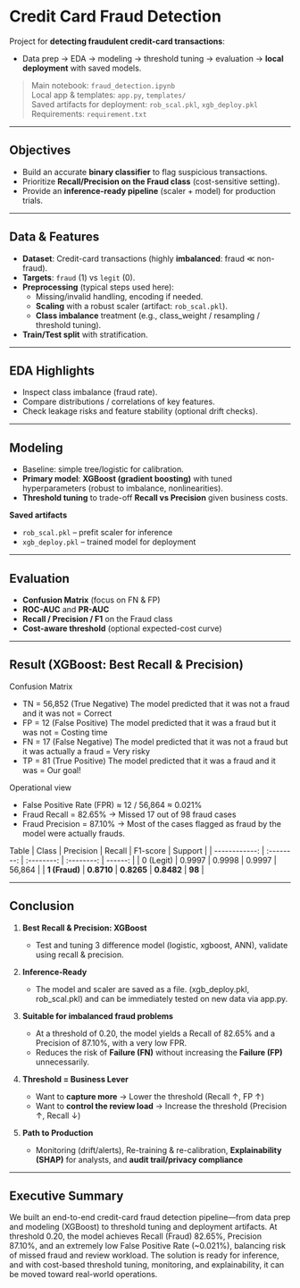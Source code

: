 # Credit Card Fraud Detection

Project for **detecting fraudulent credit-card transactions**:
- Data prep → EDA → modeling → threshold tuning → evaluation → **local deployment** with saved models.

> Main notebook: `fraud_detection.ipynb`  
> Local app & templates: `app.py`, `templates/`  
> Saved artifacts for deployment: `rob_scal.pkl`, `xgb_deploy.pkl`  
> Requirements: `requirement.txt`

---

## Objectives
- Build an accurate **binary classifier** to flag suspicious transactions.
- Prioritize **Recall/Precision on the Fraud class** (cost-sensitive setting).
- Provide an **inference-ready pipeline** (scaler + model) for production trials.

---

## Data & Features
- **Dataset**: Credit-card transactions (highly **imbalanced**: fraud ≪ non-fraud).
- **Targets**: `fraud` (1) vs `legit` (0).
- **Preprocessing** (typical steps used here):
  - Missing/invalid handling, encoding if needed.
  - **Scaling** with a robust scaler (artifact: `rob_scal.pkl`).
  - **Class imbalance** treatment (e.g., class_weight / resampling / threshold tuning).
- **Train/Test split** with stratification.

---

## EDA Highlights
- Inspect class imbalance (fraud rate).
- Compare distributions / correlations of key features.
- Check leakage risks and feature stability (optional drift checks).

---

## Modeling
- Baseline: simple tree/logistic for calibration.
- **Primary model**: **XGBoost (gradient boosting)** with tuned hyperparameters (robust to imbalance, nonlinearities).
- **Threshold tuning** to trade-off **Recall vs Precision** given business costs.

**Saved artifacts**  
- `rob_scal.pkl` – prefit scaler for inference  
- `xgb_deploy.pkl` – trained model for deployment  

---

## Evaluation
- **Confusion Matrix** (focus on FN & FP)
- **ROC-AUC** and **PR-AUC**
- **Recall / Precision / F1** on the Fraud class
- **Cost-aware threshold** (optional expected-cost curve)

---

## Result (XGBoost: Best Recall & Precision)
Confusion Matrix
- TN = 56,852 (True Negative) The model predicted that it was not a fraud and it was not = Correct
- FP = 12 (False Positive) The model predicted that it was a fraud but it was not = Costing time
- FN = 17 (False Negative) The model predicted that it was not a fraud but it was actually a fraud = Very risky
- TP = 81 (True Positive) The model predicted that it was a fraud and it was = Our goal!

Operational view
- False Positive Rate (FPR) ≈ 12 / 56,864 ≈ 0.021%
- Fraud Recall = 82.65% → Missed 17 out of 98 fraud cases
- Fraud Precision = 87.10% → Most of the cases flagged as fraud by the model were actually frauds.

Table
|         Class |  Precision |   Recall   |  F1-score  | Support |
| ------------: | :--------: | :--------: | :--------: | ------: |
|     0 (Legit) |   0.9997   |   0.9998   |   0.9997   |  56,864 |
| **1 (Fraud)** | **0.8710** | **0.8265** | **0.8482** |  **98** |

---

## Conclusion

1. **Best Recall & Precision: XGBoost**
   - Test and tuning 3 difference model (logistic, xgboost, ANN), validate using recall & precision.

2. **Inference-Ready**
   - The model and scaler are saved as a file. (xgb_deploy.pkl, rob_scal.pkl) and can be immediately tested on new data via app.py.

3. **Suitable for imbalanced fraud problems**
   - At a threshold of 0.20, the model yields a Recall of 82.65% and a Precision of 87.10%, with a very low FPR.
   - Reduces the risk of **Failure (FN)** without increasing the **Failure (FP)** unnecessarily.

4. **Threshold = Business Lever**
   - Want to **capture more** → Lower the threshold (Recall ↑, FP ↑)
   - Want to **control the review load** → Increase the threshold (Precision ↑, Recall ↓)

5. **Path to Production**
   - Monitoring (drift/alerts), Re-training & re-calibration, **Explainability (SHAP)** for analysts, and **audit trail/privacy compliance**

---

## Executive Summary

We built an end-to-end credit-card fraud detection pipeline—from data prep and modeling (XGBoost) to threshold tuning and deployment artifacts. 
At threshold 0.20, the model achieves Recall (Fraud) 82.65%, Precision 87.10%, and an extremely low False Positive Rate (~0.021%), balancing risk of missed fraud and review workload.
The solution is ready for inference, and with cost-based threshold tuning, monitoring, and explainability, it can be moved toward real-world operations.


